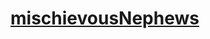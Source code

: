 # [mischievousNephews](https://app.codesignal.com/arcade/db/always-leave-table-in-order/aQJquGtwg4rgXwfqH/)
